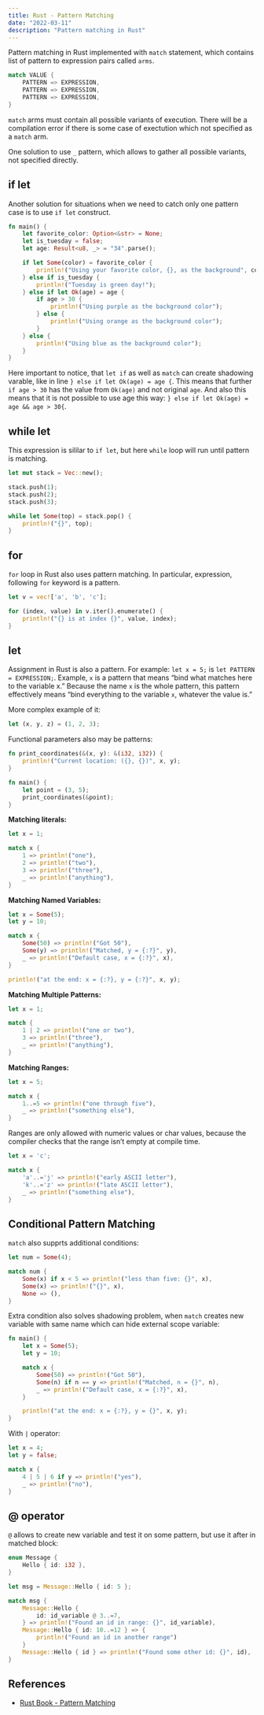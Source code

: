 ```yaml
---
title: Rust - Pattern Matching
date: "2022-03-11"
description: "Pattern matching in Rust"
---
```


Pattern matching in Rust implemented with `match` statement, which contains list of pattern to 
expression pairs called `arms`. 

```rust
match VALUE {
    PATTERN => EXPRESSION,
    PATTERN => EXPRESSION,
    PATTERN => EXPRESSION,
}
```

`match` arms must contain all possible variants of execution. There will be a compilation error
if there is some case of exectution which not specified as a `match` arm.

One solution to use `_` pattern, which allows to gather all possible variants, not specified
directly.

## if let

Another solution for situations when we need to catch only one pattern case is to use `if let` construct.

```rust
fn main() {
    let favorite_color: Option<&str> = None;
    let is_tuesday = false;
    let age: Result<u8, _> = "34".parse();

    if let Some(color) = favorite_color {
        println!("Using your favorite color, {}, as the background", color);
    } else if is_tuesday {
        println!("Tuesday is green day!");
    } else if let Ok(age) = age {
        if age > 30 {
            println!("Using purple as the background color");
        } else {
            println!("Using orange as the background color");
        }
    } else {
        println!("Using blue as the background color");
    }
}
```

Here important to notice, that `let if` as well as `match` can create shadowing varable, like in
line `} else if let Ok(age) = age {`. This means that further `if age > 30` has the value from `Ok(age)`
and not original `age`. And also this means that it is not possible to use age this way:
`} else if let Ok(age) = age && age > 30{`.

## while let

This expression is sililar to `if let`, but here `while` loop will run until pattern is matching.

```rust
let mut stack = Vec::new();

stack.push(1);
stack.push(2);
stack.push(3);

while let Some(top) = stack.pop() {
    println!("{}", top);
}
```

## for

`for` loop in Rust also uses pattern matching. In particular, expression, following `for` keyword
is a pattern.

```rust
let v = vec!['a', 'b', 'c'];

for (index, value) in v.iter().enumerate() {
    println!("{} is at index {}", value, index);
}
```

## let

Assignment in Rust is also a pattern. For example: `let x = 5;` is `let PATTERN = EXPRESSION;`. 
Example, `x` is a pattern that means “bind what matches here to the variable x.” Because the name 
`x` is the whole pattern, this pattern effectively means “bind everything to the variable `x`, 
whatever the value is.”

More complex example of it:

```rust
let (x, y, z) = (1, 2, 3);
```

Functional parameters also may be patterns:

```rust
fn print_coordinates(&(x, y): &(i32, i32)) {
    println!("Current location: ({}, {})", x, y);
}

fn main() {
    let point = (3, 5);
    print_coordinates(&point);
}
```

**Matching literals:**

```rust
let x = 1;

match x {
    1 => println!("one"),
    2 => println!("two"),
    3 => println!("three"),
    _ => println!("anything"),
}
```

**Matching Named Variables:**

```rust
let x = Some(5);
let y = 10;

match x {
    Some(50) => println!("Got 50"),
    Some(y) => println!("Matched, y = {:?}", y),
    _ => println!("Default case, x = {:?}", x),
}

println!("at the end: x = {:?}, y = {:?}", x, y);
```

**Matching Multiple Patterns:**

```rust
let x = 1;

match {
    1 | 2 => println!("one or two"),
    3 => println!("three"),
    _ => println!("anything"),
}
```

**Matching Ranges:**

```rust
let x = 5;

match x {
    1..=5 => println!("one through five"),
    _ => println!("something else"),
}
```

Ranges are only allowed with numeric values or char values, because the compiler checks that the 
range isn’t empty at compile time.

```rust
let x = 'c';

match x {
    'a'..='j' => println!("early ASCII letter"),
    'k'..='z' => println!("late ASCII letter"),
    _ => println!("something else"),
}
```

## Conditional Pattern Matching

`match` also supprts additional conditions:

```rust
let num = Some(4);

match num {
    Some(x) if x < 5 => println!("less than five: {}", x),
    Some(x) => println!("{}", x),
    None => (),
}
```

Extra condition also solves shadowing problem, when `match` creates new variable with same name
which can hide external scope variable:

```rust
fn main() {
    let x = Some(5);
    let y = 10;

    match x {
        Some(50) => println!("Got 50"),
        Some(n) if n == y => println!("Matched, n = {}", n),
        _ => println!("Default case, x = {:?}", x),
    }

    println!("at the end: x = {:?}, y = {}", x, y);
}
```

With `|` operator:

```rust
let x = 4;
let y = false;

match x {
    4 | 5 | 6 if y => println!("yes"),
    _ => println!("no"),
}
```

## @ operator

`@` allows to create new variable and test it on some pattern, but use it after in matched block:

```rust
enum Message {
    Hello { id: i32 },
}

let msg = Message::Hello { id: 5 };

match msg {
    Message::Hello {
        id: id_variable @ 3..=7,
    } => println!("Found an id in range: {}", id_variable),
    Message::Hello { id: 10..=12 } => {
        println!("Found an id in another range")
    }
    Message::Hello { id } => println!("Found some other id: {}", id),
}
```

## References

- [Rust Book - Pattern Matching](https://doc.rust-lang.org/stable/book/ch18-01-all-the-places-for-patterns.html)
